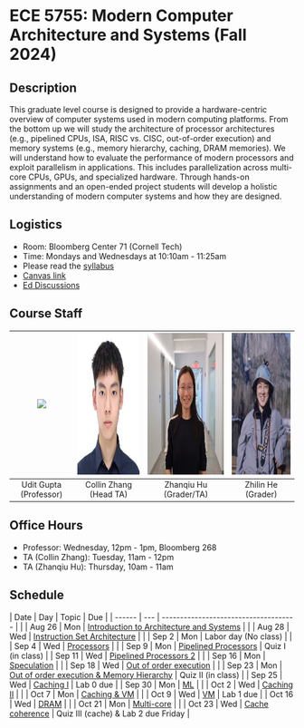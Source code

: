 # ECE 5755: Modern Computer Architecture and Systems (Fall 2024)


## Description

This graduate level course is designed to provide a hardware-centric overview
of computer systems used in modern computing platforms. From the bottom up we
will study the architecture of processor architectures (e.g., pipelined CPUs,
ISA, RISC vs. CISC, out-of-order execution) and memory systems (e.g., memory
hierarchy, caching, DRAM memories). We will understand how to evaluate the
performance of modern processors and exploit parallelism in applications. This
includes parallelization across multi-core CPUs, GPUs, and specialized
hardware. Through hands-on assignments and an open-ended project students will
develop a holistic understanding of modern computer systems and how they are
designed.

## Logistics

- Room: Bloomberg Center 71 (Cornell Tech)
- Time: Mondays and Wednesdays at 10:10am - 11:25am
- Please read the [syllabus](https://docs.google.com/document/d/1KOVxBbWcwsVbuoAC8NWIuc9fU-NF-6CvPUplaWrgDVk/edit)
- [Canvas link](https://canvas.cornell.edu/courses/67788)
- [Ed Discussions](https://edstem.org/us/join/uHMmF9)

## Course Staff


| <img src="https://ugupta.com/assets/images/uditgupta.jpeg" height="250"> | <img src="assets/images/collin.jpeg" height="250"> | <img src="assets/images/ZhanqiuHu.jpeg" height="250"> | <img src="assets/images/ZhilinHe.jpeg" height="250"> |
| :-------------:                                                          | :-------------:                                    | :-------------:                                       | :------------: |
| Udit Gupta (Professor)                                                   | Collin Zhang (Head TA)                             | Zhanqiu Hu (Grader/TA)                                | Zhilin He (Grader) |


## Office Hours

- Professor: Wednesday, 12pm - 1pm, Bloomberg 268
- TA (Collin Zhang): Tuesday, 11am - 12pm
- TA (Zhanqiu Hu): Thursday, 10am - 11am

## Schedule

| Date   | Day | Topic                                                                                                                                                                                   | Due                                 |
| ------ | --- | -------------------------------------                                                                                                                                                   |                                     |
| Aug 26 | Mon | [Introduction to Architecture and Systems](https://docs.google.com/presentation/d/1C7ipAEQI2Jd8PVvROCqXL_wisniyxAa9/edit?usp=drive_link&ouid=103169723489519509705&rtpof=true&sd=true)  |                                     |
| Aug 28 | Wed | [Instruction Set Architecture](https://docs.google.com/presentation/d/1W8znJ-litE9ozRRCUYS4QVWf6OcQ0qu2/edit?usp=drive_link&ouid=103169723489519509705&rtpof=true&sd=true)              |                                     |
| Sep 2  | Mon | Labor day (No class)                                                                                                                                                                    |                                     |
| Sep 4  | Wed | [Processors](https://docs.google.com/presentation/d/1nCmCjAGrhryLLPhwOlQpPuhjMAoNMRRz/edit?usp=drive_link&ouid=103169723489519509705&rtpof=true&sd=true)                                |                                     |
| Sep 9  | Mon | [Pipelined Processors](https://docs.google.com/presentation/d/1al7hMZz0tXEaQDfXR1FECcxqzErQbNeT/edit#slide=id.p58)                                                                      | Quiz I (in class)                   |
| Sep 11 | Wed | [Pipelined Processors 2](https://docs.google.com/presentation/d/1KD1dj9dybmVeH_4elcvg4nHF5mrnbr25/edit?usp=drive_link&ouid=103169723489519509705&rtpof=true&sd=true)                    |                                     |
| Sep 16 | Mon | [Speculation](https://docs.google.com/presentation/d/1Jtd-ohnEG4CAPApaHmHSPUEyMkGJ7iPi/edit?usp=drive_link&ouid=103169723489519509705&rtpof=true&sd=true)                               |                                     |
| Sep 18 | Wed | [Out of order execution](https://docs.google.com/presentation/d/1yCgWcP-ZUsDigPlKIQJgviYPy4ZlL5Qp/edit?usp=drive_link&ouid=103169723489519509705&rtpof=true&sd=true)                    |                                     |
| Sep 23 | Mon | [Out of order execution & Memory Hierarchy](https://docs.google.com/presentation/d/1s07BapSqa3waeBbzPWq3NvF4NXqcbyHw/edit?usp=drive_link&ouid=103169723489519509705&rtpof=true&sd=true) | Quiz II (in class)                  |
| Sep 25 | Wed | [Caching I](https://docs.google.com/presentation/d/1RrKjOp3M6KafUdwQyb0ayD8Ho1i9IKn1/edit?usp=drive_link&ouid=103169723489519509705&rtpof=true&sd=true)                                 | Lab 0 due                           |
| Sep 30 | Mon | [ML](https://docs.google.com/presentation/d/1Q9HGtqsPc31yu6OLhyoGsa98piqoaGb7/edit?usp=drive_link&ouid=103169723489519509705&rtpof=true&sd=true)                                        |                                     |
| Oct 2  | Wed | [Caching II](https://docs.google.com/presentation/d/1d1WE-nslGraedFn3HXo0F37AW6fbU193/edit?usp=drive_link&ouid=103169723489519509705&rtpof=true&sd=true)                                |                                     |
| Oct 7  | Mon | [Caching & VM](https://docs.google.com/presentation/d/1v1Q0XA57e0iwf81ti0r7_tMDx4Y5K5Cz/edit?usp=drive_link&ouid=103169723489519509705&rtpof=true&sd=true)                              |                                     |
| Oct 9  | Wed | [VM](https://docs.google.com/presentation/d/1ezUljYiQOBxM-VABAjbpqcaFskQeVQh8/edit?usp=drive_link&ouid=103169723489519509705&rtpof=true&sd=true)                                        | Lab 1 due                           |
| Oct 16 | Wed | [DRAM](https://docs.google.com/presentation/d/19EMfCucakbwRrpBrMDs8d7pPUeHaQUnn/edit?usp=drive_link&ouid=103169723489519509705&rtpof=true&sd=true)                                      |                                     |
| Oct 21 | Mon | [Multi-core]()                                                                                                                                                                          |                                     |
| Oct 23 | Wed | [Cache coherence]()                                                                                                                                                                     | Quiz III (cache) & Lab 2 due Friday |
